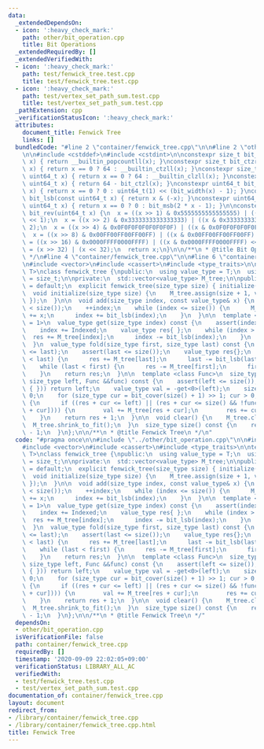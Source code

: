 ```yaml
---
data:
  _extendedDependsOn:
  - icon: ':heavy_check_mark:'
    path: other/bit_operation.cpp
    title: Bit Operations
  _extendedRequiredBy: []
  _extendedVerifiedWith:
  - icon: ':heavy_check_mark:'
    path: test/fenwick_tree.test.cpp
    title: test/fenwick_tree.test.cpp
  - icon: ':heavy_check_mark:'
    path: test/vertex_set_path_sum.test.cpp
    title: test/vertex_set_path_sum.test.cpp
  _pathExtension: cpp
  _verificationStatusIcon: ':heavy_check_mark:'
  attributes:
    document_title: Fenwick Tree
    links: []
  bundledCode: "#line 2 \"container/fenwick_tree.cpp\"\n\n#line 2 \"other/bit_operation.cpp\"\
    \n\n#include <cstddef>\n#include <cstdint>\n\nconstexpr size_t bit_ppc(const uint64_t\
    \ x) { return __builtin_popcountll(x); }\nconstexpr size_t bit_ctzr(const uint64_t\
    \ x) { return x == 0 ? 64 : __builtin_ctzll(x); }\nconstexpr size_t bit_ctzl(const\
    \ uint64_t x) { return x == 0 ? 64 : __builtin_clzll(x); }\nconstexpr size_t bit_width(const\
    \ uint64_t x) { return 64 - bit_ctzl(x); }\nconstexpr uint64_t bit_msb(const uint64_t\
    \ x) { return x == 0 ? 0 : uint64_t(1) << (bit_width(x) - 1); }\nconstexpr uint64_t\
    \ bit_lsb(const uint64_t x) { return x & (-x); }\nconstexpr uint64_t bit_cover(const\
    \ uint64_t x) { return x == 0 ? 0 : bit_msb(2 * x - 1); }\n\nconstexpr uint64_t\
    \ bit_rev(uint64_t x) {\n  x = ((x >> 1) & 0x5555555555555555) | ((x & 0x5555555555555555)\
    \ << 1);\n  x = ((x >> 2) & 0x3333333333333333) | ((x & 0x3333333333333333) <<\
    \ 2);\n  x = ((x >> 4) & 0x0F0F0F0F0F0F0F0F) | ((x & 0x0F0F0F0F0F0F0F0F) << 4);\n\
    \  x = ((x >> 8) & 0x00FF00FF00FF00FF) | ((x & 0x00FF00FF00FF00FF) << 8);\n  x\
    \ = ((x >> 16) & 0x0000FFFF0000FFFF) | ((x & 0x0000FFFF0000FFFF) << 16);\n  x\
    \ = (x >> 32) | (x << 32);\n  return x;\n}\n\n/**\n * @title Bit Operations\n\
    \ */\n#line 4 \"container/fenwick_tree.cpp\"\n\n#line 6 \"container/fenwick_tree.cpp\"\
    \n#include <vector>\n#include <cassert>\n#include <type_traits>\n\ntemplate <class\
    \ T>\nclass fenwick_tree {\npublic:\n  using value_type = T;\n  using size_type\
    \ = size_t;\n\nprivate:\n  std::vector<value_type> M_tree;\n\npublic:\n  fenwick_tree()\
    \ = default;\n  explicit fenwick_tree(size_type size) { initialize(size); }\n\n\
    \  void initialize(size_type size) {\n    M_tree.assign(size + 1, value_type {\
    \ });\n  }\n\n  void add(size_type index, const value_type& x) {\n    assert(index\
    \ < size());\n    ++index;\n    while (index <= size()) {\n      M_tree[index]\
    \ += x;\n      index += bit_lsb(index);\n    }\n  }\n\n  template <size_type Indexed\
    \ = 1>\n  value_type get(size_type index) const {\n    assert(index < size());\n\
    \    index += Indexed;\n    value_type res{ };\n    while (index > 0) {\n    \
    \  res += M_tree[index];\n      index -= bit_lsb(index);\n    }\n    return res;\n\
    \  }\n  value_type fold(size_type first, size_type last) const {\n    assert(first\
    \ <= last);\n    assert(last <= size());\n    value_type res{};\n    while (first\
    \ < last) {\n      res += M_tree[last];\n      last -= bit_lsb(last);\n    }\n\
    \    while (last < first) {\n      res -= M_tree[first];\n      first -= bit_lsb(first);\n\
    \    }\n    return res;\n  }\n\n  template <class Func>\n  size_type satisfies(const\
    \ size_type left, Func &&func) const {\n    assert(left <= size());\n    if (func(value_type\
    \ { })) return left;\n    value_type val = -get<0>(left);\n    size_type res =\
    \ 0;\n    for (size_type cur = bit_cover(size() + 1) >> 1; cur > 0; cur >>= 1)\
    \ {\n      if ((res + cur <= left) || (res + cur <= size() && !func(val + M_tree[res\
    \ + cur]))) {\n        val += M_tree[res + cur];\n        res += cur;\n      }\n\
    \    }\n    return res + 1;\n  }\n\n  void clear() {\n    M_tree.clear();\n  \
    \  M_tree.shrink_to_fit();\n  }\n  size_type size() const {\n    return M_tree.size()\
    \ - 1;\n  }\n};\n\n/**\n * @title Fenwick Tree\n */\n"
  code: "#pragma once\n\n#include \"../other/bit_operation.cpp\"\n\n#include <cstddef>\n\
    #include <vector>\n#include <cassert>\n#include <type_traits>\n\ntemplate <class\
    \ T>\nclass fenwick_tree {\npublic:\n  using value_type = T;\n  using size_type\
    \ = size_t;\n\nprivate:\n  std::vector<value_type> M_tree;\n\npublic:\n  fenwick_tree()\
    \ = default;\n  explicit fenwick_tree(size_type size) { initialize(size); }\n\n\
    \  void initialize(size_type size) {\n    M_tree.assign(size + 1, value_type {\
    \ });\n  }\n\n  void add(size_type index, const value_type& x) {\n    assert(index\
    \ < size());\n    ++index;\n    while (index <= size()) {\n      M_tree[index]\
    \ += x;\n      index += bit_lsb(index);\n    }\n  }\n\n  template <size_type Indexed\
    \ = 1>\n  value_type get(size_type index) const {\n    assert(index < size());\n\
    \    index += Indexed;\n    value_type res{ };\n    while (index > 0) {\n    \
    \  res += M_tree[index];\n      index -= bit_lsb(index);\n    }\n    return res;\n\
    \  }\n  value_type fold(size_type first, size_type last) const {\n    assert(first\
    \ <= last);\n    assert(last <= size());\n    value_type res{};\n    while (first\
    \ < last) {\n      res += M_tree[last];\n      last -= bit_lsb(last);\n    }\n\
    \    while (last < first) {\n      res -= M_tree[first];\n      first -= bit_lsb(first);\n\
    \    }\n    return res;\n  }\n\n  template <class Func>\n  size_type satisfies(const\
    \ size_type left, Func &&func) const {\n    assert(left <= size());\n    if (func(value_type\
    \ { })) return left;\n    value_type val = -get<0>(left);\n    size_type res =\
    \ 0;\n    for (size_type cur = bit_cover(size() + 1) >> 1; cur > 0; cur >>= 1)\
    \ {\n      if ((res + cur <= left) || (res + cur <= size() && !func(val + M_tree[res\
    \ + cur]))) {\n        val += M_tree[res + cur];\n        res += cur;\n      }\n\
    \    }\n    return res + 1;\n  }\n\n  void clear() {\n    M_tree.clear();\n  \
    \  M_tree.shrink_to_fit();\n  }\n  size_type size() const {\n    return M_tree.size()\
    \ - 1;\n  }\n};\n\n/**\n * @title Fenwick Tree\n */"
  dependsOn:
  - other/bit_operation.cpp
  isVerificationFile: false
  path: container/fenwick_tree.cpp
  requiredBy: []
  timestamp: '2020-09-09 22:02:05+09:00'
  verificationStatus: LIBRARY_ALL_AC
  verifiedWith:
  - test/fenwick_tree.test.cpp
  - test/vertex_set_path_sum.test.cpp
documentation_of: container/fenwick_tree.cpp
layout: document
redirect_from:
- /library/container/fenwick_tree.cpp
- /library/container/fenwick_tree.cpp.html
title: Fenwick Tree
---
```

